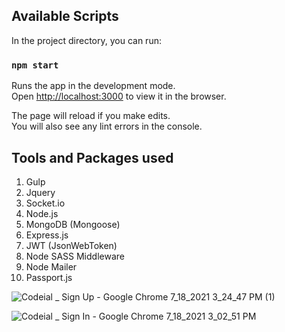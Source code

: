
## Available Scripts

In the project directory, you can run:

### `npm start`

Runs the app in the development mode.\
Open [http://localhost:3000](http://localhost:3000) to view it in the browser.

The page will reload if you make edits.\
You will also see any lint errors in the console.

## Tools and Packages used

1. Gulp
2. Jquery
3. Socket.io
4. Node.js
5. MongoDB (Mongoose)
6. Express.js
7. JWT (JsonWebToken)
8. Node SASS Middleware
9. Node Mailer
10. Passport.js


![Codeial _ Sign Up - Google Chrome 7_18_2021 3_24_47 PM (1)](https://user-images.githubusercontent.com/42406373/126063312-5d0cfc4a-b8c4-48b8-8365-d3e6244dbe08.png)

![Codeial _ Sign In - Google Chrome 7_18_2021 3_02_51 PM](https://user-images.githubusercontent.com/42406373/126063326-412b6a31-8574-4bad-b5f4-14ea6190bf05.png)
